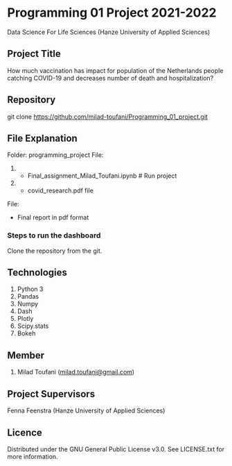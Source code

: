 # Programming 01 Project 2021-2022
Data Science For Life Sciences (Hanze University of Applied Sciences)

## Project Title
How much vaccination has impact for population of the Netherlands people catching COVID-19 and decreases number of death and hospitalization?

## Repository
git clone https://github.com/milad-toufani/Programming_01_project.git

## File Explanation
Folder:
	programming_project
File: 
1. - Final_assignment_Milad_Toufani.ipynb # Run project 
2. - covid_research.pdf file 

File:
- Final report in pdf format

### Steps to run the dashboard
Clone the repository from the git.

## Technologies
1. Python 3
2. Pandas
3. Numpy
4. Dash
5. Plotly
6. Scipy.stats
7. Bokeh

## Member
1. Milad Toufani (milad.toufani@gmail.com)

## Project Supervisors
Fenna Feenstra
(Hanze University of Applied Sciences)

## Licence
Distributed under the GNU General Public License v3.0. See LICENSE.txt for more information.


